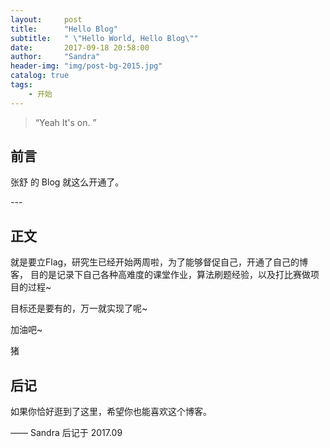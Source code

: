 ```yaml
---
layout:     post
title:      "Hello Blog"
subtitle:   " \"Hello World, Hello Blog\""
date:       2017-09-18 20:58:00
author:     "Sandra"
header-img: "img/post-bg-2015.jpg"
catalog: true
tags:
    - 开始
---
```


> “Yeah It's on. ”


## 前言

张舒 的 Blog 就这么开通了。


<p id = "build"></p>
---

## 正文

就是要立Flag，研究生已经开始两周啦，为了能够督促自己，开通了自己的博客，
目的是记录下自己各种高难度的课堂作业，算法刷题经验，以及打比赛做项目的过程~ 

目标还是要有的，万一就实现了呢~

加油吧~

猪


## 后记

如果你恰好逛到了这里，希望你也能喜欢这个博客。

—— Sandra 后记于 2017.09


